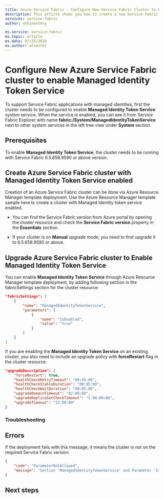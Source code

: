 ```yaml
---
title: Azure Service Fabric - Configure New Service Fabric cluster to Enable Managed Identity Token Service | Microsoft Docs
description: This article shows you how to create a new Service Fabric cluster with Managed Identity enabled
services: service-fabric
author: athinanthny

ms.service: service-fabric
ms.topic: article
ms.date: 07/25/2019
ms.author: atsenthi
---
```


# Configure New Azure Service Fabric cluster to enable Managed Identity Token Service

To support Service Fabric applications with managed identities, first the cluster needs to be configured to enable **Managed Identity Token Service** system service.
When the service is enabled, you can see it from Service Fabric Explorer with name  **fabric:/System/ManagedIdentityTokenService** next to other system services in the left tree view under **System** section.

  
## Prerequisites

To enable **Managed Identity Token Service**, the cluster needs to be running with Service Fabric 6.5.658.9590 or above version.  

## Create Azure Service Fabric cluster with Managed Identity Token Service enabled
Creation of an Azure Service Fabric cluster can be done via Azure Resource Manager template deployment. Use the Azure Resource Manager template sample here to create a cluster with Managed Identity token service enabled.
      
* You can find the Service Fabric version from Azure portal by opening the cluster resource and check the **Service Fabric version** property in the **Essentials** section.

* If your cluster is on **Manual** upgrade mode, you need to first upgrade it to 6.5.658.9590 or above.

## Upgrade Azure Service Fabric cluster to Enable Managed Identity Token Service
You can enable **Managed Identity Token Service** through Azure Resource Manager template deployment, by adding following section in the fabricSettings  section for the cluster resource:

```json
"fabricSettings": [
    {
        "name": "ManagedIdentityTokenService",
        "parameters": [
            {
                "name": "IsEnabled",
                "value": "true"
            }
        ]
    }
]
```

If you are enabling the **Managed Identity Token Service** on an existing cluster, you also need to include an upgrade policy with **forceRestart** flag in the cluster resource:


```json
"upgradeDescription": {
    "forceRestart": true,
    "healthCheckRetryTimeout": "00:45:00",
    "healthCheckStableDuration": "00:05:00",
    "healthCheckWaitDuration": "00:05:00",
    "upgradeDomainTimeout": "02:00:00",
    "upgradeReplicaSetCheckTimeout": "1.00:00:00",
    "upgradeTimeout": "12:00:00"
}
```
### Troubleshooting 

## Errors

If the deployment fails with this message, it means the cluster is not on the required Service Fabric version:

```json
{
    "code": "ParameterNotAllowed",
    "message": "Section 'ManagedIdentityTokenService' and Parameter 'IsEnabled' is not allowed."
}
```

## Next steps